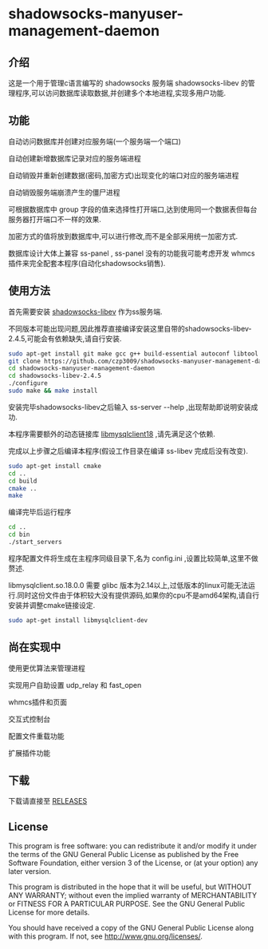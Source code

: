 # shadowsocks-manyuser-management-daemon

## 介绍

这是一个用于管理c语言编写的 shadowsocks 服务端 shadowsocks-libev 的管理程序,可以访问数据库读取数据,并创建多个本地进程,实现多用户功能.

## 功能

自动访问数据库并创建对应服务端(一个服务端一个端口)

自动创建新增数据库记录对应的服务端进程

自动销毁并重新创建数据(密码,加密方式)出现变化的端口对应的服务端进程

自动销毁服务端崩溃产生的僵尸进程

可根据数据库中 group 字段的值来选择性打开端口,达到使用同一个数据表但每台服务器打开端口不一样的效果.

加密方式的值将放到数据库中,可以进行修改,而不是全部采用统一加密方式.

数据库设计大体上兼容 ss-panel , ss-panel 没有的功能我可能考虑开发 whmcs 插件来完全配套本程序(自动化shadowsocks销售).

## 使用方法

首先需要安装 [shadowsocks-libev](https://github.com/shadowsocks/shadowsocks-libev) 作为ss服务端.

不同版本可能出现问题,因此推荐直接编译安装这里自带的shadowsocks-libev-2.4.5,可能会有依赖缺失,请自行安装.

```bash
sudo apt-get install git make gcc g++ build-essential autoconf libtool libssl-dev
git clone https://github.com/czp3009/shadowsocks-manyuser-management-daemon.git
cd shadowsocks-manyuser-management-daemon
cd shadowsocks-libev-2.4.5
./configure
sudo make && make install
```

安装完毕shadowsocks-libev之后输入 ss-server --help ,出现帮助即说明安装成功.

本程序需要额外的动态链接库 [libmysqlclient18](mysqlclient/README.md) ,请先满足这个依赖.

完成以上步骤之后编译本程序(假设工作目录在编译 ss-libev 完成后没有改变).

```bash
sudo apt-get install cmake
cd ..
cd build
cmake ..
make
```

编译完毕后运行程序

```bash
cd ..
cd bin
./start_servers
```

程序配置文件将生成在主程序同级目录下,名为 config.ini ,设置比较简单,这里不做赘述.

libmysqlclient.so.18.0.0 需要 glibc 版本为2.14以上,过低版本的linux可能无法运行.同时这份文件由于体积较大没有提供源码,如果你的cpu不是amd64架构,请自行安装并调整cmake链接设定.

```bash
sudo apt-get install libmysqlclient-dev
```

## 尚在实现中

使用更优算法来管理进程

实现用户自助设置 udp_relay 和 fast_open

whmcs插件和页面

交互式控制台

配置文件重载功能

扩展插件功能

## 下载

下载请直接至 [RELEASES](https://github.com/czp3009/shadowsocks-manyuser-management-daemon/releases)

## License

This program is free software: you can redistribute it and/or modify it under the terms of the GNU General Public License as published by the Free Software Foundation, either version 3 of the License, or (at your option) any later version.

This program is distributed in the hope that it will be useful, but WITHOUT ANY WARRANTY; without even the implied warranty of MERCHANTABILITY or FITNESS FOR A PARTICULAR PURPOSE. See the GNU General Public License for more details.

You should have received a copy of the GNU General Public License along with this program. If not, see http://www.gnu.org/licenses/.
